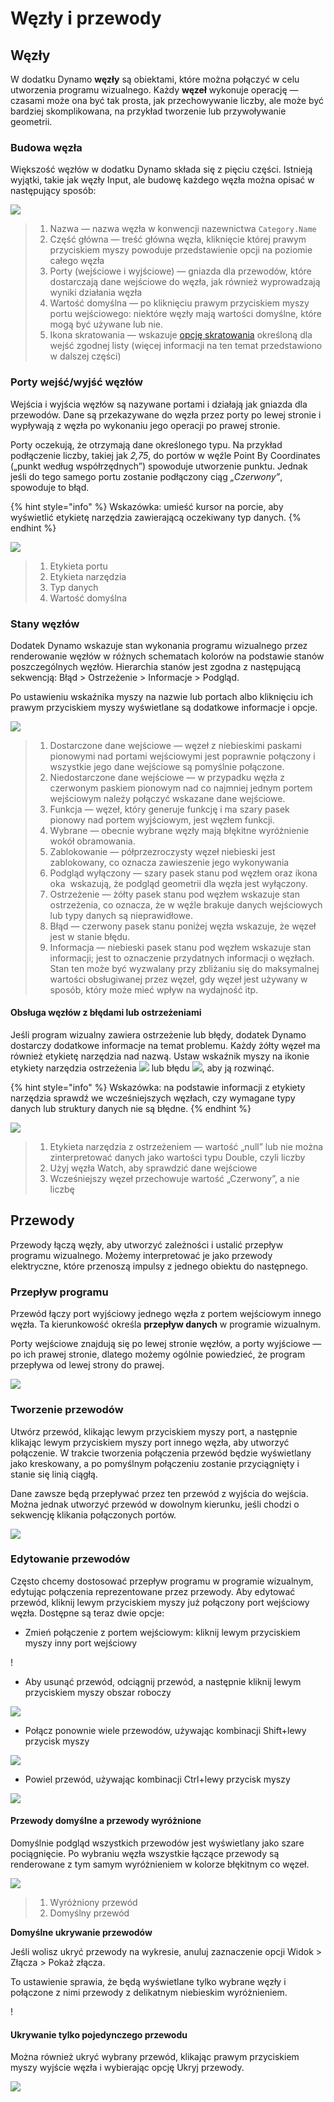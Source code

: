 # Węzły i przewody

## Węzły

W dodatku Dynamo **węzły** są obiektami, które można połączyć w celu utworzenia programu wizualnego. Każdy **węzeł** wykonuje operację — czasami może ona być tak prosta, jak przechowywanie liczby, ale może być bardziej skomplikowana, na przykład tworzenie lub przywoływanie geometrii.

### Budowa węzła

Większość węzłów w dodatku Dynamo składa się z pięciu części. Istnieją wyjątki, takie jak węzły Input, ale budowę każdego węzła można opisać w następujący sposób:

![](images/nodesandwires-nodesanatomy.jpg)

> 1. Nazwa — nazwa węzła w konwencji nazewnictwa `Category.Name`
> 2. Część główna — treść główna węzła, kliknięcie której prawym przyciskiem myszy powoduje przedstawienie opcji na poziomie całego węzła
> 3. Porty (wejściowe i wyjściowe) — gniazda dla przewodów, które dostarczają dane wejściowe do węzła, jak również wyprowadzają wyniki działania węzła
> 4. Wartość domyślna — po kliknięciu prawym przyciskiem myszy portu wejściowego: niektóre węzły mają wartości domyślne, które mogą być używane lub nie.
> 5. Ikona skratowania — wskazuje [opcję skratowania](../5\_essential\_nodes\_and\_concepts/5-4\_designing-with-lists/1-whats-a-list.md#lacing) określoną dla wejść zgodnej listy (więcej informacji na ten temat przedstawiono w dalszej części)

### Porty wejść/wyjść węzłów

Wejścia i wyjścia węzłów są nazywane portami i działają jak gniazda dla przewodów. Dane są przekazywane do węzła przez porty po lewej stronie i wypływają z węzła po wykonaniu jego operacji po prawej stronie.

Porty oczekują, że otrzymają dane określonego typu. Na przykład podłączenie liczby, takiej jak _2,75_, do portów w węźle Point By Coordinates („punkt według współrzędnych”) spowoduje utworzenie punktu. Jednak jeśli do tego samego portu zostanie podłączony ciąg _„Czerwony”_, spowoduje to błąd.

{% hint style="info" %} Wskazówka: umieść kursor na porcie, aby wyświetlić etykietę narzędzia zawierającą oczekiwany typ danych. {% endhint %}

![](images/nodesandwires-nodesinputandtooltip.jpg)

> 1. Etykieta portu
> 2. Etykieta narzędzia
> 3. Typ danych
> 4. Wartość domyślna

### Stany węzłów

Dodatek Dynamo wskazuje stan wykonania programu wizualnego przez renderowanie węzłów w różnych schematach kolorów na podstawie stanów poszczególnych węzłów. Hierarchia stanów jest zgodna z następującą sekwencją: Błąd > Ostrzeżenie > Informacje > Podgląd.

Po ustawieniu wskaźnika myszy na nazwie lub portach albo kliknięciu ich prawym przyciskiem myszy wyświetlane są dodatkowe informacje i opcje.

![](../.gitbook/assets/nodesandwires-nodestates.png)

> 1. Dostarczone dane wejściowe — węzeł z niebieskimi paskami pionowymi nad portami wejściowymi jest poprawnie połączony i wszystkie jego dane wejściowe są pomyślnie połączone.
> 2. Niedostarczone dane wejściowe — w przypadku węzła z czerwonym paskiem pionowym nad co najmniej jednym portem wejściowym należy połączyć wskazane dane wejściowe.
> 3. Funkcja — węzeł, który generuje funkcję i ma szary pasek pionowy nad portem wyjściowym, jest węzłem funkcji.
> 4. Wybrane — obecnie wybrane węzły mają błękitne wyróżnienie wokół obramowania.
> 5. Zablokowanie — półprzezroczysty węzeł niebieski jest zablokowany, co oznacza zawieszenie jego wykonywania
> 6. Podgląd wyłączony — szary pasek stanu pod węzłem oraz ikona oka <img src="images/nodesandwires-previewoff.jpg" alt="" data-size="line"> wskazują, że podgląd geometrii dla węzła jest wyłączony.
> 7. Ostrzeżenie — żółty pasek stanu pod węzłem wskazuje stan ostrzeżenia, co oznacza, że w węźle brakuje danych wejściowych lub typy danych są nieprawidłowe.
> 8. Błąd — czerwony pasek stanu poniżej węzła wskazuje, że węzeł jest w stanie błędu.
> 9. Informacja — niebieski pasek stanu pod węzłem wskazuje stan informacji; jest to oznaczenie przydatnych informacji o węzłach. Stan ten może być wyzwalany przy zbliżaniu się do maksymalnej wartości obsługiwanej przez węzeł, gdy węzeł jest używany w sposób, który może mieć wpływ na wydajność itp.

#### Obsługa węzłów z błędami lub ostrzeżeniami

Jeśli program wizualny zawiera ostrzeżenie lub błędy, dodatek Dynamo dostarczy dodatkowe informacje na temat problemu. Każdy żółty węzeł ma również etykietę narzędzia nad nazwą. Ustaw wskaźnik myszy na ikonie etykiety narzędzia ostrzeżenia ![](images/nodesandwires-nodewarningicon.png) lub błędu ![](images/nodesandwires-nodeerroricon.png), aby ją rozwinąć.

{% hint style="info" %} Wskazówka: na podstawie informacji z etykiety narzędzia sprawdź we wcześniejszych węzłach, czy wymagane typy danych lub struktury danych nie są błędne. {% endhint %}

![](images/nodesandwires-nodeswithwarningtooltip.jpg)

> 1. Etykieta narzędzia z ostrzeżeniem — wartość „null” lub nie można zinterpretować danych jako wartości typu Double, czyli liczby
> 2. Użyj węzła Watch, aby sprawdzić dane wejściowe
> 3. Wcześniejszy węzeł przechowuje wartość „Czerwony”, a nie liczbę

## Przewody

Przewody łączą węzły, aby utworzyć zależności i ustalić przepływ programu wizualnego. Możemy interpretować je jako przewody elektryczne, które przenoszą impulsy z jednego obiektu do następnego.

### Przepływ programu <a href="#program-flow" id="program-flow"></a>

Przewód łączy port wyjściowy jednego węzła z portem wejściowym innego węzła. Ta kierunkowość określa **przepływ danych** w programie wizualnym.

Porty wejściowe znajdują się po lewej stronie węzłów, a porty wyjściowe — po ich prawej stronie, dlatego możemy ogólnie powiedzieć, że program przepływa od lewej strony do prawej.

![](images/nodesandwires-flowofdata.jpg)

### Tworzenie przewodów <a href="#creating-wires" id="creating-wires"></a>

Utwórz przewód, klikając lewym przyciskiem myszy port, a następnie klikając lewym przyciskiem myszy port innego węzła, aby utworzyć połączenie. W trakcie tworzenia połączenia przewód będzie wyświetlany jako kreskowany, a po pomyślnym połączeniu zostanie przyciągnięty i stanie się linią ciągłą.

Dane zawsze będą przepływać przez ten przewód z wyjścia do wejścia. Można jednak utworzyć przewód w dowolnym kierunku, jeśli chodzi o sekwencję klikania połączonych portów.

![](images/nodesandwires-creatingawire.gif)

### Edytowanie przewodów <a href="#editing-wires" id="editing-wires"></a>

Często chcemy dostosować przepływ programu w programie wizualnym, edytując połączenia reprezentowane przez przewody. Aby edytować przewód, kliknij lewym przyciskiem myszy już połączony port wejściowy węzła. Dostępne są teraz dwie opcje:

* Zmień połączenie z portem wejściowym: kliknij lewym przyciskiem myszy inny port wejściowy

\![](<images/nodesandwires-editwirechangeport(1)(1) (1) (2).gif>)

* Aby usunąć przewód, odciągnij przewód, a następnie kliknij lewym przyciskiem myszy obszar roboczy

![](images/nodesandwires-editwiresremove.gif)

* Połącz ponownie wiele przewodów, używając kombinacji Shift+lewy przycisk myszy

![](images/nodesandwires-editmultiports.gif)

* Powiel przewód, używając kombinacji Ctrl+lewy przycisk myszy

![](images/nodesandwires-duplicatewire.gif)

#### Przewody domyślne a przewody wyróżnione <a href="#wire-previews" id="wire-previews"></a>

Domyślnie podgląd wszystkich przewodów jest wyświetlany jako szare pociągnięcie. Po wybraniu węzła wszystkie łączące przewody są renderowane z tym samym wyróżnieniem w kolorze błękitnym co węzeł.

![](images/nodesandwires-defaultvshighlightedwires.jpg)

> 1. Wyróżniony przewód
> 2. Domyślny przewód

**Domyślne ukrywanie przewodów**

Jeśli wolisz ukryć przewody na wykresie, anuluj zaznaczenie opcji Widok > Złącza > Pokaż złącza.

To ustawienie sprawia, że będą wyświetlane tylko wybrane węzły i połączone z nimi przewody z delikatnym niebieskim wyróżnieniem.

\![](<images/nodesandwires-hidewiressetting(1) (1).gif>)

#### Ukrywanie tylko pojedynczego przewodu

Można również ukryć wybrany przewód, klikając prawym przyciskiem myszy wyjście węzła i wybierając opcję Ukryj przewody.

![](images/nodesandwires-hideselectedwire.gif)
